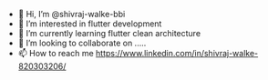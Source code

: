 - 👋 Hi, I’m @shivraj-walke-bbi
- 👀 I’m interested in flutter development
- 🌱 I’m currently learning flutter clean architecture
- 💞️ I’m looking to collaborate on .....
- 📫 How to reach me https://www.linkedin.com/in/shivraj-walke-820303206/

<!---
shivraj-walke-bbi/shivraj-walke-bbi is a ✨ special ✨ repository because its `README.md` (this file) appears on your GitHub profile.
You can click the Preview link to take a look at your changes.
--->
